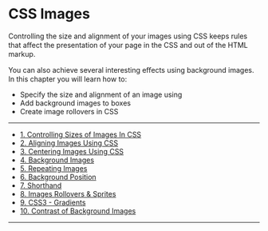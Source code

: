 # CSS Images

Controlling the size and alignment of your images using CSS keeps rules that aﬀect the presentation of your page in the CSS and out of the HTML markup.

You can also achieve several interesting eﬀects using background images. In this chapter you will learn how to:
- Specify the size and alignment of an image using
- Add background images to boxes
- Create image rollovers in CSS

---
- [1. Controlling Sizes of Images In CSS](https://github.com/olem-diga/CSS/blob/main/6.%20Images/1.%20Controlling%20Sizes%20of%20Images%20In%20CSS.md)
- [2. Aligning Images Using CSS](https://github.com/olem-diga/CSS/blob/main/6.%20Images/2.%20Aligning%20Images%20Using%20CSS.md)
- [3. Centering Images Using CSS](https://github.com/olem-diga/CSS/blob/main/6.%20Images/3.%20Centering%20Images%20Using%20CSS.md)
- [4. Background Images](https://github.com/olem-diga/CSS/blob/main/6.%20Images/4.%20Background%20Images.md)
- [5. Repeating Images](https://github.com/olem-diga/CSS/blob/main/6.%20Images/5.%20Repeating%20Images.md)
- [6. Background Position](https://github.com/olem-diga/CSS/blob/main/6.%20Images/6.%20Background%20Position.md)
- [7. Shorthand](https://github.com/olem-diga/CSS/blob/main/6.%20Images/7.%20Shorthand.md)
- [8. Images Rollovers & Sprites](https://github.com/olem-diga/CSS/blob/main/6.%20Images/8.%20Images%20Rollovers%20%26%20Sprites.md)
- [9. CSS3 - Gradients](https://github.com/olem-diga/CSS/blob/main/6.%20Images/9.%20CSS3%20-%20Gradients.md)
- [10. Contrast of Background Images](https://github.com/olem-diga/CSS/blob/main/6.%20Images/10.%20Contrast%20of%20Background%20Images.md)

---
